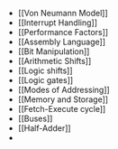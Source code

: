 - [[Von Neumann Model]]
- [[Interrupt Handling]]
- [[Performance Factors]]
- [[Assembly Language]]
- [[Bit Manipulation]]
- [[Arithmetic Shifts]]
- [[Logic shifts]]
- [[Logic gates]]
- [[Modes of Addressing]]
- [[Memory and Storage]]
- [[Fetch-Execute cycle]]
- [[Buses]]
- [[Half-Adder]]
- 